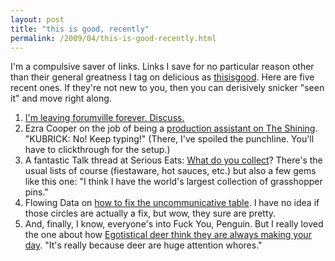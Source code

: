 ```yaml
---
layout: post
title: "this is good, recently"
permalink: /2009/04/this-is-good-recently.html
---
```


I'm a compulsive saver of links. Links I save for no particular reason other than their general greatness I tag on delicious as [thisisgood](http://delicious.com/msippey/thisisgood). Here are five recent ones. If they're not new to you, then you can derisively snicker "seen it" and move right along.

1.  [I'm leaving forumville forever. Discuss.](http://badgods.com/forumville-riddance.html)
2.  Ezra Cooper on the job of being a [production assistant on The Shining](http://lettersunknown.com/archives/001317.html). "KUBRICK: No! Keep typing!" (There, I've spoiled the punchline. You'll have to clickthrough for the setup.)
3.  A fantastic Talk thread at Serious Eats: [What do you collect](http://www.seriouseats.com/talk/2009/04/what-do-you-collect.html)? There's the usual lists of course (fiestaware, hot sauces, etc.) but also a few gems like this one: "I think I have the world's largest collection of grasshopper pins."
4.  Flowing Data on [how to fix the uncommunicative table](http://flowingdata.com/2009/04/21/visual-representation-of-tabular-information-how-to-fix-the-uncommunicative-table/). I have no idea if those circles are actually a fix, but wow, they sure are pretty.
5.  And, finally, I know, everyone's into Fuck You, Penguin. But I really loved the one about how [Egotistical deer think they are always making your day](http://fuckyoupenguin.blogspot.com/2009/04/egotistical-deer-think-they-are-always.html). "It's really because deer are huge attention whores."